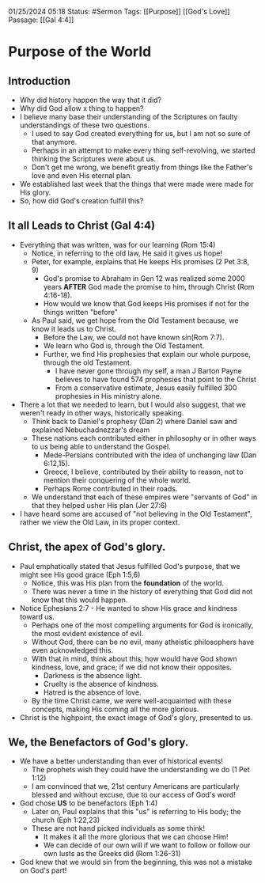
01/25/2024 05:18
Status: #Sermon
Tags: [[Purpose]] [[God's Love]] 
Passage: [[Gal 4:4]]
# Purpose of the World

## Introduction

- Why did history happen the way that it did?
- Why did God allow x thing to happen?
- I believe many base their understanding of the Scriptures on faulty understandings of these two questions.
	- I used to say God created everything for us, but I am not so sure of that anymore.
	- Perhaps in an attempt to make every thing self-revolving, we started thinking the Scriptures were about us.
	- Don't get me wrong, we benefit greatly from things like the Father's love and even His eternal plan.
- We established last week that the things that were made were made for His glory.
- So, how did God's creation fulfill this?
## It all Leads to Christ (Gal 4:4)

- Everything that was written, was for our learning (Rom 15:4)
	- Notice, in referring to the old law, He said it gives us hope!
	- Peter, for example, explains that He keeps His promises (2 Pet 3:8, 9)
		- God's promise to Abraham in Gen 12 was realized some 2000 years **AFTER** God made the promise to him, through Christ (Rom 4:16-18).
		- How would we know that God keeps His promises if not for the things written "before"
	- As Paul said, we get hope from the Old Testament because, we know it leads us to Christ.
		- Before the Law, we could not have known sin(Rom 7:7).
		- We learn who God is, through the Old Testament.
		- Further, we find His prophesies that explain our whole purpose, through the old Testament.
			- I have never gone through my self, a man J Barton Payne believes to have found 574 prophesies that point to the Christ
			- From a conservative estimate, Jesus easily fulfilled 300 prophesies in His ministry alone.
- There a lot that we needed to learn, but I would also suggest, that we weren't ready in other ways, historically speaking.
	- Think back to Daniel's prophesy (Dan 2) where Daniel saw and explained Nebuchadnezzar's dream
	- These nations each contributed either in philosophy or in other ways to us being able to understand the Gospel.
		- Mede-Persians contributed with the idea of unchanging law (Dan 6:12,15).
		- Greece, I believe, contributed by their ability to reason, not to mention their conquering of the whole world.
		- Perhaps Rome contributed in their roads.
	- We understand that each of these empires were "servants of God" in that they helped usher His plan (Jer 27:6)
- I have heard some are accused of "not believing in the Old Testament", rather we view the Old Law, in its proper context.

##  Christ, the apex of God's glory.

- Paul emphatically stated that Jesus fulfilled God's purpose, that we might see His good grace (Eph 1:5,6)
	- Notice, this was His plan from the **foundation** of the world.
	- There was never a time in the history of everything that God did not know that this would happen.
- Notice Ephesians 2:7 - He wanted to show His grace and kindness toward us.
	- Perhaps one of the most compelling arguments for God is ironically, the most evident existence of evil.
	- Without God, there can be no evil, many atheistic philosophers have even acknowledged this.
	- With that in mind, think about this; how would have God shown kindness, love, and grace; if we did not know their opposites.
		- Darkness is the absence light.
		- Cruelty is the absence of kindness.
		- Hatred is the absence of love.
	- By the time Christ came, we were well-acquainted with these concepts, making His coming all the more glorious.
- Christ is the highpoint, the exact image of God's glory, presented to us.

## We, the Benefactors of God's glory.

- We have a better understanding than ever of historical events!
	- The prophets wish they could have the understanding we do (1 Pet 1:12)
	- I am convinced that we, 21st century Americans are particularly blessed and without excuse, due to our access of God's word!
- God chose **US** to be benefactors (Eph 1:4)
	- Later on, Paul explains that this "us" is referring to His body; the church (Eph 1:22,23) 
	- These are not hand picked individuals as some think!
		- It makes it all the more glorious that we can choose Him!
		- We can decide of our own will if we want to follow or follow our own lusts as the Greeks did (Rom 1:26-31)
- God knew that we would sin from the beginning, this was not a mistake on God's part!
